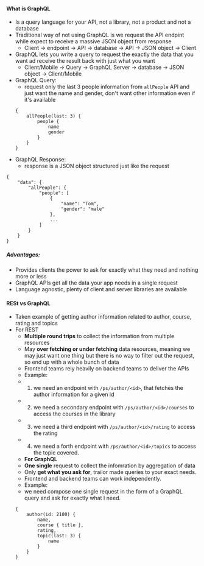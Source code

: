#### What is GraphQL
- Is a query language for your API, not a library, not a product and not a database
- Traditional way of not using GraphQL is we request the API endpint while expect to receive a massive JSON object from response
	- Client -> endpoint  -> API -> database -> API -> JSON object -> Client
- GraphQL lets you write a query to request the exactly the data that you want ad receive the result back with just what you want
	- Client/Mobile -> Query -> GraphQL Server -> database -> JSON object -> Client/Mobile
- GraphQL Query:
	- request only the last 3 people information from `allPeople` API and just want the name and gender, don't want other information even if it's available
	```
	{
		allPeople(last: 3) {
			people {
				name
				gender
			}
		}
	}
	```
- GraphQL Response:
	- response is a JSON object structured just like the request
```
{
	"data": {
		"allPeople": {
			"people": [
				{
					"name": "Tom",
					"gender": "male"
				},
				...	
			]
		}
	}
}
```
##### Advantages:
- Provides clients the power to ask for exactly what they need and nothing more or less
- GraphQL APIs get all the data your app needs in a single request
- Language agnostic, plenty of client and server libraries are available
#### RESt vs GraphQL
- Taken example of getting author information related to author, course, rating and topics
- For REST
	- **Multiple round trips** to collect the information from multiple resources
	-  May **over fetching or under fetching** data resources, meaning we may just want one thing but there is no way to filter out the request, so end up with a whole bunch of data
	- Frontend teams rely heavily on backend teams to deliver the APIs
	- Example:
	- 1. we need an endpoint with `/ps/author/<id>`, that fetches the author information for a given id
	- 2. we need a secondary endpoint with `/ps/author/<id>/courses` to access the courses in the library
	- 3. we need a third endpoint with `/ps/author/<id>/rating` to access the rating
	- 4. we need a forth endpoint with `/ps/author/<id>/topics` to access the topic covered.
	- **For GraphQL**
	- **One single** request to collect the infomration by aggregation of data
	- Only **get what you ask for**, trailor made queries to your exact needs.
	- Frontend and backend teams can work independently.
	- Example:
	- we need compose one single request in the form of a GraphQL query and ask for exactly what I need.
	```
	{
		author(id: 2100) {
			name,
			course { title },
			rating,
			topic(last: 3) {
				name
			}
		}
	}
	```

<!--stackedit_data:
eyJoaXN0b3J5IjpbLTE1MDU2OTk5MCwtMTA1OTI1NDM3MiwtNT
k4ODc1MDMyLDczMDk5ODExNl19
-->